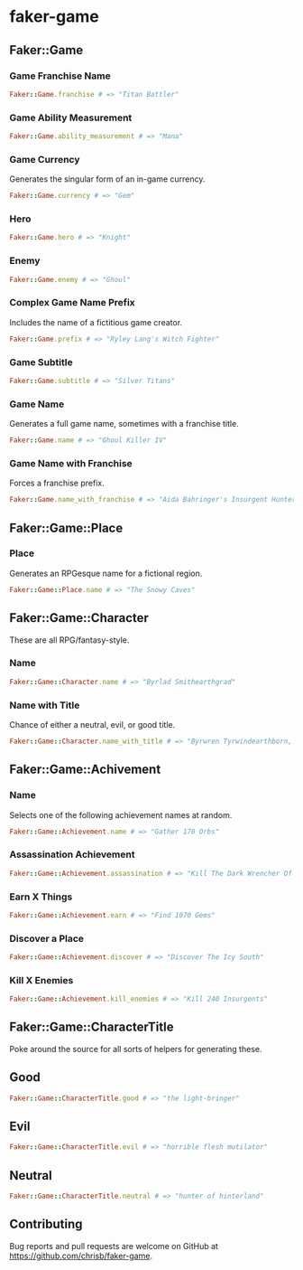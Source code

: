# faker-game

## Faker::Game

### Game Franchise Name

```ruby
Faker::Game.franchise # => "Titan Battler"
```

### Game Ability Measurement

```ruby
Faker::Game.ability_measurement # => "Mana"
```

### Game Currency

Generates the singular form of an in-game currency.

```ruby
Faker::Game.currency # => "Gem"
```

### Hero

```ruby
Faker::Game.hero # => "Knight"
```

### Enemy

```ruby
Faker::Game.enemy # => "Ghoul"
```

### Complex Game Name Prefix

Includes the name of a fictitious game creator.

```ruby
Faker::Game.prefix # => "Ryley Lang's Witch Fighter"
```

### Game Subtitle

```ruby
Faker::Game.subtitle # => "Silver Titans"
```

### Game Name

Generates a full game name, sometimes with a franchise title.

```ruby
Faker::Game.name # => "Ghoul Killer IV"
```

### Game Name with Franchise

Forces a franchise prefix.

```ruby
Faker::Game.name_with_franchise # => "Aida Bahringer's Insurgent Hunter 4: Iron Tangos"
```

## Faker::Game::Place

### Place

Generates an RPGesque name for a fictional region.

```ruby
Faker::Game::Place.name # => "The Snowy Caves"
```

## Faker::Game::Character

These are all RPG/fantasy-style.

### Name

```ruby
Faker::Game::Character.name # => "Byrlad Smithearthgrad"
```

### Name with Title

Chance of either a neutral, evil, or good title.

```ruby
Faker::Game::Character.name_with_title # => "Byrwren Tyrwindearthborn, the Guard of Winterrealm"
```

## Faker::Game::Achivement

### Name

Selects one of the following achievement names at random.

```ruby
Faker::Game::Achievement.name # => "Gather 170 Orbs"
```

### Assassination Achievement

```ruby
Faker::Game::Achievement.assassination # => "Kill The Dark Wrencher Of Beasts"
```

### Earn X Things

```ruby
Faker::Game::Achievement.earn # => "Find 1070 Gems"
```

### Discover a Place

```ruby
Faker::Game::Achievement.discover # => "Discover The Icy South"
```

### Kill X Enemies

```ruby
Faker::Game::Achievement.kill_enemies # => "Kill 240 Insurgents"
```

## Faker::Game::CharacterTitle

Poke around the source for all sorts of helpers for generating these.

## Good

```ruby
Faker::Game::CharacterTitle.good # => "the light-bringer"
```

## Evil

```ruby
Faker::Game::CharacterTitle.evil # => "horrible flesh mutilator"
```

## Neutral

```ruby
Faker::Game::CharacterTitle.neutral # => "hunter of hinterland"
```

## Contributing

Bug reports and pull requests are welcome on GitHub at https://github.com/chrisb/faker-game.
